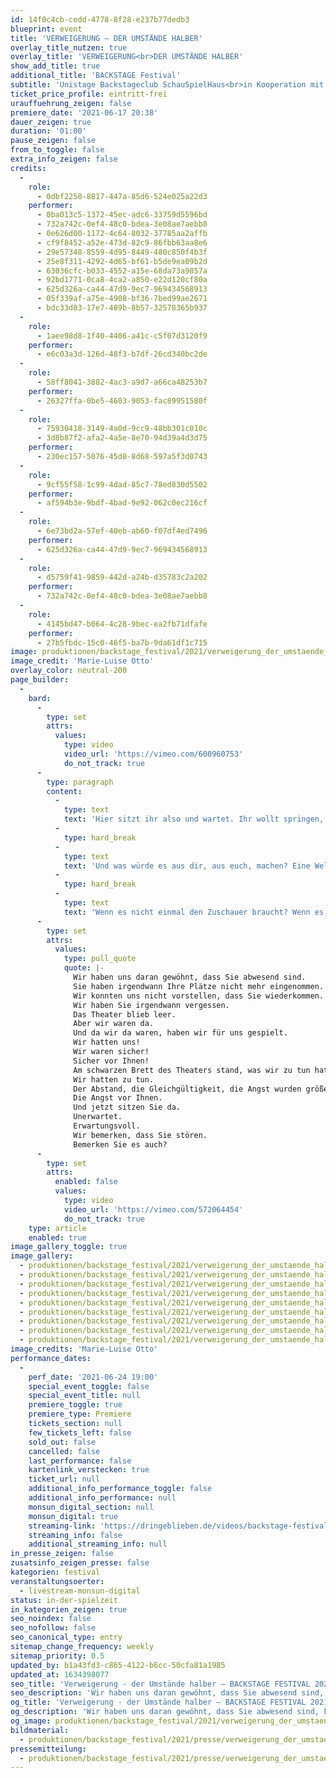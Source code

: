 ```yaml
---
id: 14f0c4cb-cedd-4778-8f28-e237b77dedb3
blueprint: event
title: 'VERWEIGERUNG – DER UMSTÄNDE HALBER'
overlay_title_nutzen: true
overlay_title: 'VERWEIGERUNG<br>DER UMSTÄNDE HALBER'
show_add_title: true
additional_title: 'BACKSTAGE Festival'
subtitle: 'Unistage Backstageclub SchauSpielHaus<br>in Kooperation mit dem monsun.theater'
ticket_price_profile: eintritt-frei
urauffuehrung_zeigen: false
premiere_date: '2021-06-17 20:38'
dauer_zeigen: true
duration: '01:00'
pause_zeigen: false
from_to_toggle: false
extra_info_zeigen: false
credits:
  -
    role:
      - 0dbf2250-8817-447a-85d6-524e025a22d3
    performer:
      - 0ba013c5-1372-45ec-adc6-33759d5596bd
      - 732a742c-0ef4-48c0-bdea-3e08ae7aebb8
      - 0e626d00-1172-4c64-8032-37785aa2affb
      - cf9f8452-a52e-473d-82c9-86fbb63aa8e6
      - 29e57348-8559-4d95-8449-480c850f4b3f
      - 25e8f311-4292-4d65-bf61-b5de9ea09b2d
      - 63036cfc-b033-4552-a15e-68da73a9857a
      - 92bd1771-0ca8-4ca2-a850-e22d120cf80a
      - 625d326a-ca44-47d9-9ec7-969434568913
      - 05f339af-a75e-4908-bf36-7bed99ae2671
      - bdc33d03-17e7-489b-8b57-32578365b937
  -
    role:
      - 1aee98d8-1f40-4406-a41c-c5f07d3120f9
    performer:
      - e6c03a3d-126d-48f3-b7df-26cd340bc2de
  -
    role:
      - 58ff8041-3882-4ac3-a9d7-a66ca48253b7
    performer:
      - 26327ffa-0be5-4603-9053-fac89951580f
  -
    role:
      - 75930418-3149-4a0d-9cc9-48bb301c010c
      - 3d8b87f2-afa2-4a5e-8e70-94d39a4d3d75
    performer:
      - 230ec157-5076-45d0-8d68-597a5f3d0743
  -
    role:
      - 9cf55f58-1c99-4dad-85c7-78ed830d5502
    performer:
      - af594b3e-9bdf-4bad-9e92-062c0ec216cf
  -
    role:
      - 6e73bd2a-57ef-40eb-ab60-f07df4ed7496
    performer:
      - 625d326a-ca44-47d9-9ec7-969434568913
  -
    role:
      - d5759f41-9859-442d-a24b-d35783c2a202
    performer:
      - 732a742c-0ef4-48c0-bdea-3e08ae7aebb8
  -
    role:
      - 4145bd47-b064-4c28-9bec-ea2fb71dfafe
    performer:
      - 27b5fbdc-15c0-46f5-ba7b-9da61df1c715
image: produktionen/backstage_festival/2021/verweigerung_der_umstaende_halber_01_c_marie-luise_otto.jpeg
image_credit: 'Marie-Luise Otto'
overlay_color: neutral-200
page_builder:
  -
    bard:
      -
        type: set
        attrs:
          values:
            type: video
            video_url: 'https://vimeo.com/600960753'
            do_not_track: true
      -
        type: paragraph
        content:
          -
            type: text
            text: 'Hier sitzt ihr also und wartet. Ihr wollt springen, ihr wollt euch fallen lassen. Eure Zehen ragen bereits über die Kante, ihr zittert, ihr fröstelt. Sagen wir, Theater ist die Welt. Theater ist alles was es gibt und alles was wir kennen. Was wäre das für eine Welt?'
          -
            type: hard_break
          -
            type: text
            text: 'Und was würde es aus dir, aus euch, machen? Eine Welt begrenzt durch die Schwere des Vorhangs und das Dunkel des Backstagebereichs. Eine Welt die rezipiert werden will, die sich ernährt von dem, was der Zuschauer bereit ist zu geben. Wir ernähren uns von dem, was du gibst. Wir spielen mit dir. Heute verweigern wir. Eine Welt in der Größe einer Bühne. Aber was, wenn Theater keine Bühne braucht?'
          -
            type: hard_break
          -
            type: text
            text: 'Wenn es nicht einmal den Zuschauer braucht? Wenn es nur um das Spiel selbst geht. Das miteinander, das gegeneinander, das ineinander.'
      -
        type: set
        attrs:
          values:
            type: pull_quote
            quote: |-
              Wir haben uns daran gewöhnt, dass Sie abwesend sind.
              Sie haben irgendwann Ihre Plätze nicht mehr eingenommen.
              Wir konnten uns nicht vorstellen, dass Sie wiederkommen.
              Wir haben Sie irgendwann vergessen.
              Das Theater blieb leer.
              Aber wir waren da.
              Und da wir da waren, haben wir für uns gespielt.
              Wir hatten uns!
              Wir waren sicher!
              Sicher vor Ihnen!
              Am schwarzen Brett des Theaters stand, was wir zu tun hatten.
              Wir hatten zu tun.
              Der Abstand, die Gleichgültigkeit, die Angst wurden größer.
              Die Angst vor Ihnen.
              Und jetzt sitzen Sie da.
              Unerwartet.
              Erwartungsvoll.
              Wir bemerken, dass Sie stören.
              Bemerken Sie es auch?
      -
        type: set
        attrs:
          enabled: false
          values:
            type: video
            video_url: 'https://vimeo.com/572064454'
            do_not_track: true
    type: article
    enabled: true
image_gallery_toggle: true
image_gallery:
  - produktionen/backstage_festival/2021/verweigerung_der_umstaende_halber_02_c_marie-luise_otto.jpg
  - produktionen/backstage_festival/2021/verweigerung_der_umstaende_halber_03_c_marie-luise_otto.jpg
  - produktionen/backstage_festival/2021/verweigerung_der_umstaende_halber_04_c_marie-luise_otto.jpg
  - produktionen/backstage_festival/2021/verweigerung_der_umstaende_halber_05_c_marie-luise_otto.jpg
  - produktionen/backstage_festival/2021/verweigerung_der_umstaende_halber_06_c_marie-luise_otto.jpg
  - produktionen/backstage_festival/2021/verweigerung_der_umstaende_halber_07_c_marie-luise_otto.jpg
  - produktionen/backstage_festival/2021/verweigerung_der_umstaende_halber_08_c_marie-luise_otto.jpg
  - produktionen/backstage_festival/2021/verweigerung_der_umstaende_halber_09_c_marie-luise_otto.jpg
  - produktionen/backstage_festival/2021/verweigerung_der_umstaende_halber_10_c_marie-luise_otto.jpg
image_credits: 'Marie-Luise Otto'
performance_dates:
  -
    perf_date: '2021-06-24 19:00'
    special_event_toggle: false
    special_event_title: null
    premiere_toggle: true
    premiere_type: Premiere
    tickets_section: null
    few_tickets_left: false
    sold_out: false
    cancelled: false
    last_performance: false
    kartenlink_verstecken: true
    ticket_url: null
    additional_info_performance_toggle: false
    additional_info_performance: null
    monsun_digital_section: null
    monsun_digital: true
    streaming-link: 'https://dringeblieben.de/videos/backstage-festival-verweigerung-der-umstande-halber'
    streaming_info: false
    additional_streaming_info: null
in_presse_zeigen: false
zusatsinfo_zeigen_presse: false
kategorien: festival
veranstaltungsoerter:
  - livestream-monsun-digital
status: in-der-spielzeit
in_kategorien_zeigen: true
seo_noindex: false
seo_nofollow: false
seo_canonical_type: entry
sitemap_change_frequency: weekly
sitemap_priority: 0.5
updated_by: b1a43fd3-c865-4122-b6cc-50cfa81a1985
updated_at: 1634398077
seo_title: 'Verweigerung - der Umstände halber – BACKSTAGE FESTIVAL 2021'
seo_description: 'Wir haben uns daran gewöhnt, dass Sie abwesend sind, konnten uns nicht vorstellen, dass Sie wiederkommen. Und jetzt sitzen Sie da. Unerwartet. Erwartungsvoll.'
og_title: 'Verweigerung - der Umstände halber – BACKSTAGE FESTIVAL 2021'
og_description: 'Wir haben uns daran gewöhnt, dass Sie abwesend sind, konnten uns nicht vorstellen, dass Sie wiederkommen. Und jetzt sitzen Sie da. Unerwartet. Erwartungsvoll.'
og_image: produktionen/backstage_festival/2021/verweigerung_der_umstaende_halber_01_c_marie-luise_otto.jpeg
bildmaterial:
  - produktionen/backstage_festival/2021/presse/verweigerung_der_umstaende_halber_c_marie-luise_otto_monsun.zip
pressemitteilung:
  - produktionen/backstage_festival/2021/presse/verweigerung_der_umstaende_halber_BACKSTAGE_Festival_PM_monsun.pdf
---
```

